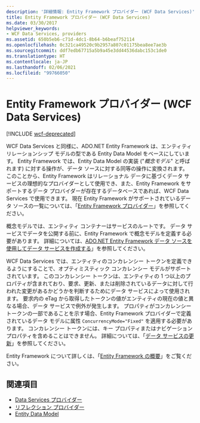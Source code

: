 ```yaml
---
description: '詳細情報: Entity Framework プロバイダー (WCF Data Services)'
title: Entity Framework プロバイダー (WCF Data Services)
ms.date: 03/30/2017
helpviewer_keywords:
- WCF Data Services, providers
ms.assetid: 650b5eb6-c71d-4dc1-8b64-b6beaf752114
ms.openlocfilehash: 0c321ca49520c9b2957a807c01175bea8ee7ae3b
ms.sourcegitcommit: ddf7edb67715a5b9a45e3dd44536dabc153c1de0
ms.translationtype: HT
ms.contentlocale: ja-JP
ms.lasthandoff: 02/06/2021
ms.locfileid: "99766050"
---
```

# <a name="entity-framework-provider-wcf-data-services"></a>Entity Framework プロバイダー (WCF Data Services)

[!INCLUDE [wcf-deprecated](~/includes/wcf-deprecated.md)]

WCF Data Services と同様に、ADO.NET Entity Framework は、エンティティ リレーションシップ モデルの型である Entity Data Model をベースにしています。 Entity Framework では、Entity Data Model の実装 ("*概念モデル*" と呼ばれます) に対する操作が、データ ソースに対する同等の操作に変換されます。 このことから、Entity Framework はリレーショナル データに基づくデータ サービスの理想的なプロバイダーとして使用でき、また、Entity Framework をサポートするデータ プロバイダーが存在するデータベースであれば、WCF Data Services で使用できます。 現在 Entity Framework がサポートされているデータ ソースの一覧については、「[Entity Framework プロバイダー](/ef/ef6/fundamentals/providers/)」を参照してください。
  
 概念モデルでは、エンティティ コンテナーはサービスのルートです。 データ サービスでデータを公開する前に、Entity Framework で概念モデルを定義する必要があります。 詳細については、[ADO.NET Entity Framework データ ソースを使用してデータ サービスを作成する](create-a-data-service-using-an-adonet-ef-data-wcf.md)」を参照してください。  
  
 WCF Data Services では、エンティティのコンカレンシー トークンを定義できるようにすることで、オプティミスティック コンカレンシー モデルがサポートされています。 このコンカレンシー トークンは、エンティティの 1 つ以上のプロパティが含まれており、要求、更新、または削除されているデータに対して行われた変更があるかどうかを判断するためにデータ サービスによって使用されます。 要求内の eTag から取得したトークンの値がエンティティの現在の値と異なる場合、データ サービスで例外が発生します。 プロパティがコンカレンシー トークンの一部であることを示す場合、Entity Framework プロバイダーで定義されているデータ モデルに属性 `ConcurrencyMode="Fixed"` を適用する必要があります。 コンカレンシー トークンには、キー プロパティまたはナビゲーション プロパティを含めることはできません。 詳細については、「[データ サービスの更新](updating-the-data-service-wcf-data-services.md)」を参照してください。  
  
 Entity Framework について詳しくは、「[Entity Framework の概要](../adonet/ef/overview.md)」をご覧ください。  
  
## <a name="see-also"></a>関連項目

- [Data Services プロバイダー](data-services-providers-wcf-data-services.md)
- [リフレクション プロバイダー](reflection-provider-wcf-data-services.md)
- [Entity Data Model](../adonet/entity-data-model.md)
